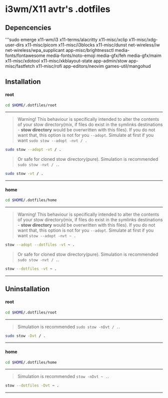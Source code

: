 # i3wm/X11 avtr's .dotfiles 
## Depencencies
'''sudo emerge x11-wm/i3 x11-terms/alacritty x11-misc/xclip x11-misc/xdg-user-dirs x11-misc/picom x11-misc/i3blocks x11-misc/dunst net-wireless/iw net-wireless/wpa_supplicant app-misc/brightnessctl media-fonts/fontawesome media-fonts/noto-emoji media-gfx/feh media-gfx/maim x11-misc/xdotool x11-misc/xkblayout-state app-admin/stow app-misc/fastfetch x11-misc/rofi app-editors/neovim games-util/mangohud
 
## Installation
 
#### root

```bash
cd $HOME/.dotfiles/root
```
---
 >Warning! This behaviour is specifically intended to alter the contents of your stow directory(mix, if files do exist in the symlinks destinations - **stow directory** would be overwritten with this files). If you do not want that, this option is not for you `--adopt`. Simulate at first if you want `sudo stow --adopt -nvt / .`

 ```bash
sudo stow --adopt -vt / .
``` 
>Or safe for cloned stow directory(pure). Simulation is recommended `sudo stow -nvt / .`. 

```bash
sudo stow -vt / .
```
---

#### home

```bash
cd $HOME/.dotfiles/home
```
---
>Warning! This behaviour is specifically intended to alter the contents of your stow directory(mix, if files do exist in the symlinks destinations - **stow directory** would be overwritten with this files). If you do not want that, this option is not for you `--adopt`. Simulate at first if you want `stow --adopt -nvt ~ .`

```bash
stow --adopt --dotfiles -vt ~ .
```
>Or safe for cloned stow directory(pure). Simulation is recommended `sudo stow -nvt / .`. 

```bash
stow --dotfiles -vt ~ .
```
---

## Uninstallation

#### root

```bash
cd $HOME/.dotfiles/root
```
---
>Simulation is recommended `sudo stow -nDvt / .`.

```bash
sudo stow -Dvt / .
```
---

#### home

```bash
cd $HOME/.dotfiles/home
```
---
>Simulation is recommended `stow -nDvt ~ .`.

```bash
stow --dotfiles -Dvt ~ .
```
---
